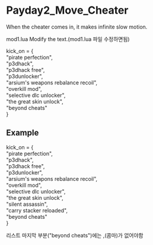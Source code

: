 # Payday2_Move_Cheater
When the cheater comes in, it makes infinite slow motion.

mod1.lua
Modify the text.(mod1.lua 파일 수정하면됨)<br>
<p>kick_on = {<br>
					"pirate perfection",<br>
					"p3dhack",<br>
					"p3dhack free",<br>
					"p3dunlocker",<br>
					"arsium's weapons rebalance recoil",<br>
					"overkill mod",<br>
					"selective dlc unlocker",<br>
					"the great skin unlock",<br>
					"beyond cheats"<br>
				}<br></p>

Example
---------------------------------------------------------------------------------
<p>kick_on = {<br>
					"pirate perfection",<br>
					"p3dhack",<br>
					"p3dhack free",<br>
					"p3dunlocker",<br>
					"arsium's weapons rebalance recoil",<br>
					"overkill mod",<br>
					"selective dlc unlocker",<br>
					"the great skin unlock",<br>
          "silent assassin",<br>
          "carry stacker reloaded",<br>
					"beyond cheats"<br>
				}<br></p>

리스트 마지막 부분("beyond cheats")에는 ,(콤마)가 없어야함

